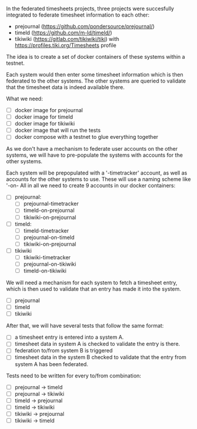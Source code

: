 In the federated timesheets projects, three projects were succesfully
integrated to federate timesheet information to each other:

- prejournal (https://github.com/pondersource/prejournal/)
- timeld (https://github.com/m-ld/timeld/)
- tikiwiki (https://gitlab.com/tikiwiki/tiki) with https://profiles.tiki.org/Timesheets
profile

The idea is to create a set of docker containers of these systems within a
testnet.

Each system would then enter some timesheet information which is then
federated to the other systems. The other systems are queried to validate
that the timesheet data is indeed available there.

What we need:
- [ ] docker image for prejournal
- [ ] docker image for timeld
- [ ] docker image for tikiwiki
- [ ] docker image that will run the tests
- [ ] docker compose with a testnet to glue everything together

As we don't have a mechanism to federate user accounts on the other systems,
we will have to pre-populate the systems with accounts for the other
systems.

Each system will be prepopulated with a '<system>-timetracker' account, as
well as accounts for the other systems to use.  These will use a naming
scheme like '<source>-on-<target> All in all we need to create 9 accounts in
our docker containers:

- [ ] prejournal:
	- [ ] prejournal-timetracker
	- [ ] timeld-on-prejournal
	- [ ] tikiwiki-on-prejournal
- [ ] timeld:
	- [ ] timeld-timetracker
	- [ ] prejournal-on-timeld
	- [ ] tikiwiki-on-prejournal
- [ ] tikiwiki
	- [ ] tikiwiki-timetracker
	- [ ] prejournal-on-tikiwiki
	- [ ] timeld-on-tikiwiki

We will need a mechanism for each system to fetch a timesheet entry, which
is then used to validate that an entry has made it into the system.
- [ ] prejournal
- [ ] timeld
- [ ] tikiwiki

After that, we will have several tests that follow the same format:
- [ ] a timesheet entry is entered into a system A.
- [ ] timesheet data in system A is checked to validate the entry is there.
- [ ] federation to/from system B is triggered
- [ ] timesheet data in the system B checked to validate that the entry from
system A has been federated.

Tests need to be written for every to/from combination:
- [ ] prejournal -> timeld
- [ ] prejournal -> tikiwiki
- [ ] timeld -> prejournal
- [ ] timeld -> tikiwiki
- [ ] tikiwiki -> prejournal
- [ ] tikiwiki -> timeld
